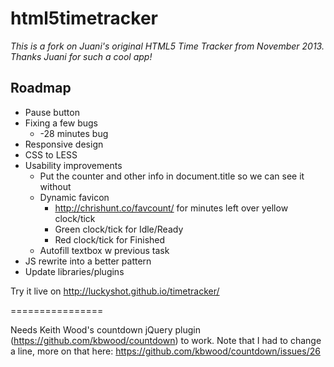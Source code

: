 html5timetracker
================

_This is a fork on Juani's original HTML5 Time Tracker from November 2013. <br>
Thanks Juani for such a cool app!_

Roadmap
----------------

- Pause button
- Fixing a few bugs
  - -28 minutes bug
- Responsive design
- CSS to LESS
- Usability improvements
  - Put the counter and other info in document.title so we can see it without
  - Dynamic favicon
    - http://chrishunt.co/favcount/ for minutes left over yellow clock/tick
    - Green clock/tick for Idle/Ready
    - Red clock/tick for Finished
  - Autofill textbox w previous task
- JS rewrite into a better pattern
- Update libraries/plugins

Try it live on http://luckyshot.github.io/timetracker/


================

Needs Keith Wood's countdown jQuery plugin (https://github.com/kbwood/countdown) to work.
Note that I had to change a line, more on that here: https://github.com/kbwood/countdown/issues/26
